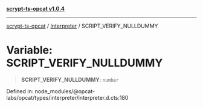 [**scrypt-ts-opcat v1.0.4**](../../../README.md)

***

[scrypt-ts-opcat](../../../README.md) / [Interpreter](../README.md) / SCRIPT\_VERIFY\_NULLDUMMY

# Variable: SCRIPT\_VERIFY\_NULLDUMMY

> **SCRIPT\_VERIFY\_NULLDUMMY**: `number`

Defined in: node\_modules/@opcat-labs/opcat/types/interpreter/interpreter.d.cts:180
